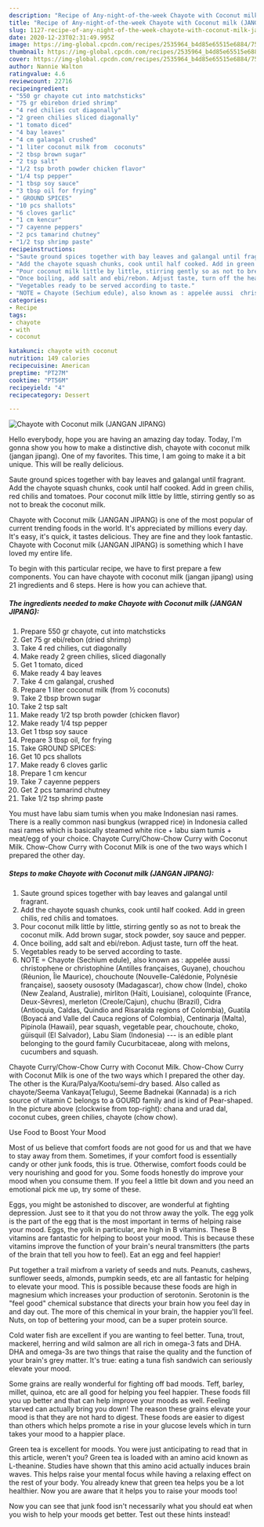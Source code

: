 ```yaml
---
description: "Recipe of Any-night-of-the-week Chayote with Coconut milk (JANGAN JIPANG)"
title: "Recipe of Any-night-of-the-week Chayote with Coconut milk (JANGAN JIPANG)"
slug: 1127-recipe-of-any-night-of-the-week-chayote-with-coconut-milk-jangan-jipang
date: 2020-12-23T02:31:49.995Z
image: https://img-global.cpcdn.com/recipes/2535964_b4d85e65515e6884/751x532cq70/chayote-with-coconut-milk-jangan-jipang-recipe-main-photo.jpg
thumbnail: https://img-global.cpcdn.com/recipes/2535964_b4d85e65515e6884/751x532cq70/chayote-with-coconut-milk-jangan-jipang-recipe-main-photo.jpg
cover: https://img-global.cpcdn.com/recipes/2535964_b4d85e65515e6884/751x532cq70/chayote-with-coconut-milk-jangan-jipang-recipe-main-photo.jpg
author: Nannie Walton
ratingvalue: 4.6
reviewcount: 22716
recipeingredient:
- "550 gr chayote cut into matchsticks"
- "75 gr ebirebon dried shrimp"
- "4 red chilies cut diagonally"
- "2 green chilies sliced diagonally"
- "1 tomato diced"
- "4 bay leaves"
- "4 cm galangal crushed"
- "1 liter coconut milk from  coconuts"
- "2 tbsp brown sugar"
- "2 tsp salt"
- "1/2 tsp broth powder chicken flavor"
- "1/4 tsp pepper"
- "1 tbsp soy sauce"
- "3 tbsp oil for frying"
- " GROUND SPICES"
- "10 pcs shallots"
- "6 cloves garlic"
- "1 cm kencur"
- "7 cayenne peppers"
- "2 pcs tamarind chutney"
- "1/2 tsp shrimp paste"
recipeinstructions:
- "Saute ground spices together with bay leaves and galangal until fragrant."
- "Add the chayote squash chunks, cook until half cooked. Add in green chilis, red chilis and tomatoes."
- "Pour coconut milk little by little, stirring gently so as not to break the coconut milk. Add brown sugar, stock powder, soy sauce and pepper."
- "Once boiling, add salt and ebi/rebon. Adjust taste, turn off the heat."
- "Vegetables ready to be served according to taste."
- "NOTE = Chayote (Sechium edule), also known as : appelée aussi  christophene or christophine (Antilles françaises, Guyane), chouchou (Réunion, Île Maurice), chouchoute (Nouvelle-Calédonie, Polynésie française), saosety ousosoty (Madagascar), chow chow (Inde), choko (New Zealand, Australie), mirliton (Haïti, Louisiane), coloquinte (France, Deux-Sèvres), merleton (Creole/Cajun), chuchu (Brazil), Cidra (Antioquia, Caldas, Quindio and Risaralda regions of Colombia), Guatila (Boyacá and Valle del Cauca regions of Colombia), Centinarja (Malta), Pipinola (Hawaii), pear squash, vegetable pear, chouchoute, choko, güisquil (El Salvador), Labu Siam (Indonesia) --- is an edible plant belonging to the gourd family Cucurbitaceae, along with melons, cucumbers and squash."
categories:
- Recipe
tags:
- chayote
- with
- coconut

katakunci: chayote with coconut 
nutrition: 149 calories
recipecuisine: American
preptime: "PT27M"
cooktime: "PT56M"
recipeyield: "4"
recipecategory: Dessert

---
```



![Chayote with Coconut milk (JANGAN JIPANG)](https://img-global.cpcdn.com/recipes/2535964_b4d85e65515e6884/751x532cq70/chayote-with-coconut-milk-jangan-jipang-recipe-main-photo.jpg)

Hello everybody, hope you are having an amazing day today. Today, I'm gonna show you how to make a distinctive dish, chayote with coconut milk (jangan jipang). One of my favorites. This time, I am going to make it a bit unique. This will be really delicious.

Saute ground spices together with bay leaves and galangal until fragrant. Add the chayote squash chunks, cook until half cooked. Add in green chilis, red chilis and tomatoes. Pour coconut milk little by little, stirring gently so as not to break the coconut milk.

Chayote with Coconut milk (JANGAN JIPANG) is one of the most popular of current trending foods in the world. It's appreciated by millions every day. It's easy, it's quick, it tastes delicious. They are fine and they look fantastic. Chayote with Coconut milk (JANGAN JIPANG) is something which I have loved my entire life.


To begin with this particular recipe, we have to first prepare a few components. You can have chayote with coconut milk (jangan jipang) using 21 ingredients and 6 steps. Here is how you can achieve that.

<!--inarticleads1-->

##### The ingredients needed to make Chayote with Coconut milk (JANGAN JIPANG):

1. Prepare 550 gr chayote, cut into matchsticks
1. Get 75 gr ebi/rebon (dried shrimp)
1. Take 4 red chilies, cut diagonally
1. Make ready 2 green chilies, sliced diagonally
1. Get 1 tomato, diced
1. Make ready 4 bay leaves
1. Take 4 cm galangal, crushed
1. Prepare 1 liter coconut milk (from ½ coconuts)
1. Take 2 tbsp brown sugar
1. Take 2 tsp salt
1. Make ready 1/2 tsp broth powder (chicken flavor)
1. Make ready 1/4 tsp pepper
1. Get 1 tbsp soy sauce
1. Prepare 3 tbsp oil, for frying
1. Take  GROUND SPICES:
1. Get 10 pcs shallots
1. Make ready 6 cloves garlic
1. Prepare 1 cm kencur
1. Take 7 cayenne peppers
1. Get 2 pcs tamarind chutney
1. Take 1/2 tsp shrimp paste


You must have labu siam tumis when you make Indonesian nasi rames. There is a really common nasi bungkus (wrapped rice) in Indonesia called nasi rames which is basically steamed white rice + labu siam tumis + meat/egg of your choice. Chayote Curry/Chow-Chow Curry with Coconut Milk. Chow-Chow Curry with Coconut Milk is one of the two ways which I prepared the other day. 

<!--inarticleads2-->

##### Steps to make Chayote with Coconut milk (JANGAN JIPANG):

1. Saute ground spices together with bay leaves and galangal until fragrant.
1. Add the chayote squash chunks, cook until half cooked. Add in green chilis, red chilis and tomatoes.
1. Pour coconut milk little by little, stirring gently so as not to break the coconut milk. Add brown sugar, stock powder, soy sauce and pepper.
1. Once boiling, add salt and ebi/rebon. Adjust taste, turn off the heat.
1. Vegetables ready to be served according to taste.
1. NOTE = Chayote (Sechium edule), also known as : appelée aussi  christophene or christophine (Antilles françaises, Guyane), chouchou (Réunion, Île Maurice), chouchoute (Nouvelle-Calédonie, Polynésie française), saosety ousosoty (Madagascar), chow chow (Inde), choko (New Zealand, Australie), mirliton (Haïti, Louisiane), coloquinte (France, Deux-Sèvres), merleton (Creole/Cajun), chuchu (Brazil), Cidra (Antioquia, Caldas, Quindio and Risaralda regions of Colombia), Guatila (Boyacá and Valle del Cauca regions of Colombia), Centinarja (Malta), Pipinola (Hawaii), pear squash, vegetable pear, chouchoute, choko, güisquil (El Salvador), Labu Siam (Indonesia) --- is an edible plant belonging to the gourd family Cucurbitaceae, along with melons, cucumbers and squash.


Chayote Curry/Chow-Chow Curry with Coconut Milk. Chow-Chow Curry with Coconut Milk is one of the two ways which I prepared the other day. The other is the Kura/Palya/Kootu/semi-dry based. Also called as chayote/Seema Vankaya(Telugu), Seeme Badnekai (Kannada) is a rich source of vitamin C belongs to a GOURD family and is kind of Pear-shaped. In the picture above (clockwise from top-right): chana and urad dal, coconut cubes, green chilies, chayote (chow chow). 

Use Food to Boost Your Mood


Most of us believe that comfort foods are not good for us and that we have to stay away from them. Sometimes, if your comfort food is essentially candy or other junk foods, this is true. Otherwise, comfort foods could be very nourishing and good for you. Some foods honestly do improve your mood when you consume them. If you feel a little bit down and you need an emotional pick me up, try some of these.

Eggs, you might be astonished to discover, are wonderful at fighting depression. Just see to it that you do not throw away the yolk. The egg yolk is the part of the egg that is the most important in terms of helping raise your mood. Eggs, the yolk in particular, are high in B vitamins. These B vitamins are fantastic for helping to boost your mood. This is because these vitamins improve the function of your brain's neural transmitters (the parts of the brain that tell you how to feel). Eat an egg and feel happier!

Put together a trail mixfrom a variety of seeds and nuts. Peanuts, cashews, sunflower seeds, almonds, pumpkin seeds, etc are all fantastic for helping to elevate your mood. This is possible because these foods are high in magnesium which increases your production of serotonin. Serotonin is the "feel good" chemical substance that directs your brain how you feel day in and day out. The more of this chemical in your brain, the happier you'll feel. Nuts, on top of bettering your mood, can be a super protein source.

Cold water fish are excellent if you are wanting to feel better. Tuna, trout, mackerel, herring and wild salmon are all rich in omega-3 fats and DHA. DHA and omega-3s are two things that raise the quality and the function of your brain's grey matter. It's true: eating a tuna fish sandwich can seriously elevate your mood. 

Some grains are really wonderful for fighting off bad moods. Teff, barley, millet, quinoa, etc are all good for helping you feel happier. These foods fill you up better and that can help improve your moods as well. Feeling starved can actually bring you down! The reason these grains elevate your mood is that they are not hard to digest. These foods are easier to digest than others which helps promote a rise in your glucose levels which in turn takes your mood to a happier place.

Green tea is excellent for moods. You were just anticipating to read that in this article, weren't you? Green tea is loaded with an amino acid known as L-theanine. Studies have shown that this amino acid actually induces brain waves. This helps raise your mental focus while having a relaxing effect on the rest of your body. You already knew that green tea helps you be a lot healthier. Now you are aware that it helps you to raise your moods too!

Now you can see that junk food isn't necessarily what you should eat when you wish to help your moods get better. Test out  these hints  instead!

